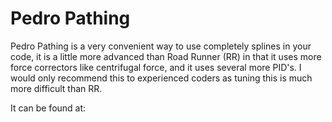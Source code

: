 # Pedro Pathing

Pedro Pathing is a very convenient way to use completely splines in your code, it is a little more advanced than Road Runner (RR) in that it uses more force correctors like centrifugal force, and it uses several more PID's. I would only recommend this to experienced coders as tuning this is much more difficult than RR.

It can be found
at:[](https://github.com/Pedro-Pathing/Quickstart)
